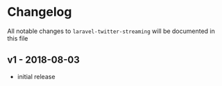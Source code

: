 # Changelog

All notable changes to `laravel-twitter-streaming` will be documented in this file

## v1 - 2018-08-03

- initial release
